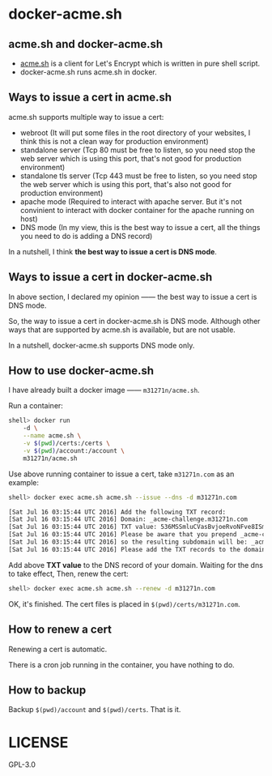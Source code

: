 # docker-acme.sh

## acme.sh and docker-acme.sh
* [acme.sh](https://github.com/Neilpang/acme.sh) is a client for Let's Encrypt which is written in pure shell script.
* docker-acme.sh runs acme.sh in docker.

## Ways to issue a cert in acme.sh
acme.sh supports multiple way to issue a cert:

* webroot (It will put some files in the root directory of your websites, I think this is not a clean way for production environment)
* standalone server (Tcp 80 must be free to listen, so you need stop the web server which is using this port, that's not good for production environment)
* standalone tls server (Tcp 443 must be free to listen, so you need stop the web server which is using this port, that's also not good for production environment)
* apache mode (Required to interact with apache server. But it's not convinient to interact with docker container for the apache running on host)
* DNS mode (In my view, this is the best way to issue a cert, all the things you need to do is adding a DNS record)

In a nutshell, I think **the best way to issue a cert is DNS mode**.

## Ways to issue a cert in docker-acme.sh
In above section, I declared my opinion —— the best way to issue a cert is DNS mode.

So, the way to issue a cert in docker-acme.sh is DNS mode. Although other ways that are supported by
acme.sh is available, but are not usable.

In a nutshell, docker-acme.sh supports DNS mode only.

## How to use docker-acme.sh
I have already built a docker image —— `m31271n/acme.sh`.

Run a container:

```sh
shell> docker run
    -d \
    --name acme.sh \
    -v $(pwd)/certs:/certs \
    -v $(pwd)/account:/account \
    m31271n/acme.sh
```

Use above running container to issue a cert, take `m31271n.com` as an example:

```sh
shell> docker exec acme.sh acme.sh --issue --dns -d m31271n.com

[Sat Jul 16 03:15:44 UTC 2016] Add the following TXT record:
[Sat Jul 16 03:15:44 UTC 2016] Domain: _acme-challenge.m31271n.com
[Sat Jul 16 03:15:44 UTC 2016] TXT value: 536MSSmluCVasBvjoeRvoNFve8ISmUpk9iuzkfjiRbk
[Sat Jul 16 03:15:44 UTC 2016] Please be aware that you prepend _acme-challenge. before your domain
[Sat Jul 16 03:15:44 UTC 2016] so the resulting subdomain will be: _acme-challenge.m31271n.com
[Sat Jul 16 03:15:44 UTC 2016] Please add the TXT records to the domains, and retry again.
```

Add above **TXT value** to the DNS record of your domain. Waiting for the dns to take effect,
Then, renew the cert:

```sh
shell> docker exec acme.sh acme.sh --renew -d m31271n.com
```

OK, it's finished. The cert files is placed in `$(pwd)/certs/m31271n.com`.

## How to renew a cert
Renewing a cert is automatic.

There is a cron job running in the container, you have nothing to do.

## How to backup
Backup `$(pwd)/account` and `$(pwd)/certs`. That is it.

# LICENSE
GPL-3.0
